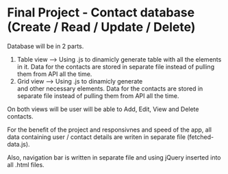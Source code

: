 # Final Project - Contact database (Create / Read / Update / Delete)

Database will be in 2 parts. 

1. Table view --> 
  Using .js to dinamicly generate table with all the elements in it. Data for the contacts are stored in separate file instead of pulling them from API all the time.
2. Grid view -->
  Using .js to dinamicly generate <div> and other necessary elements. Data for the contacts are stored in separate file instead of pulling them from API all the time.

On both views will be user will be able to Add, Edit, View and Delete contacts. 

For the benefit of the project and responsivnes and speed of the app, all data containing user / contact details are writen in separate file (fetched-data.js).

Also, navigation bar is written in separate file and using jQuery inserted into all .html files. 


